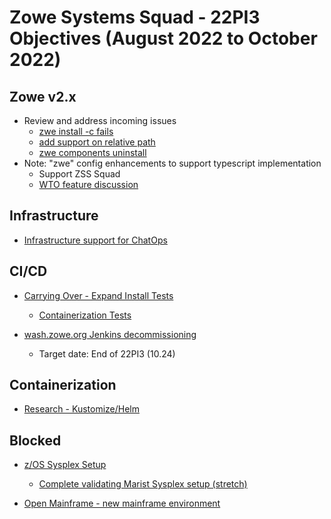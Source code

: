 # Zowe Systems Squad - 22PI3 Objectives (August 2022 to October 2022)

## Zowe v2.x 

* Review and address incoming issues
  - [zwe install -c fails](https://github.com/zowe/zowe-install-packaging/issues/2944)
  - [add support on relative path](https://github.com/zowe/zowe-install-packaging/issues/2964)
  - [zwe components uninstall](https://github.com/zowe/zowe-install-packaging/issues/2727)
* Note: "zwe" config enhancements to support typescript implementation
  - Support ZSS Squad
  - [WTO feature discussion](https://github.com/zowe/community/issues/1521)

## Infrastructure

* [Infrastructure support for ChatOps](https://github.com/zowe/zowe-chat/issues/1)

## CI/CD 

* [Carrying Over - Expand Install Tests](https://github.com/zowe/zowe-install-packaging/issues/2267)
  - [Containerization Tests](https://github.com/zowe/zowe-install-packaging/issues/2268)

* [wash.zowe.org Jenkins decommissioning]()
  - Target date: End of 22PI3 (10.24)

## Containerization

* [Research - Kustomize/Helm](https://github.com/zowe/zowe-install-packaging/compare/users/jack/kustomization)

## Blocked

* [z/OS Sysplex Setup](https://github.com/zowe/zowe-install-packaging/issues/1479)
  - [Complete validating Marist Sysplex setup (stretch)](https://github.com/zowe/zowe-install-packaging/issues/2594)

* [Open Mainframe - new mainframe environment]()
